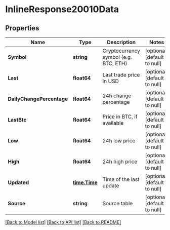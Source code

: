 # InlineResponse20010Data

## Properties
Name | Type | Description | Notes
------------ | ------------- | ------------- | -------------
**Symbol** | **string** | Cryptocurrency symbol (e.g. BTC, ETH) | [optional] [default to null]
**Last** | **float64** | Last trade price in USD | [optional] [default to null]
**DailyChangePercentage** | **float64** | 24h change percentage | [optional] [default to null]
**LastBtc** | **float64** | Price in BTC, if available | [optional] [default to null]
**Low** | **float64** | 24h low price | [optional] [default to null]
**High** | **float64** | 24h high price | [optional] [default to null]
**Updated** | [**time.Time**](time.Time.md) | Time of the last update | [optional] [default to null]
**Source** | **string** | Source table | [optional] [default to null]

[[Back to Model list]](../README.md#documentation-for-models) [[Back to API list]](../README.md#documentation-for-api-endpoints) [[Back to README]](../README.md)

